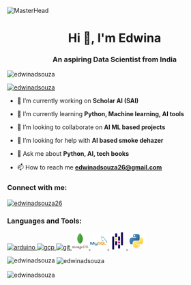![MasterHead](https://cdn.mindbowser.com/wp-content/uploads/2022/09/22101719/Data-Analytics-Trends-For-2023-Beyond-Banner.png)
<h1 align="center">Hi 👋, I'm Edwina</h1>
<h3 align="center">An aspiring Data Scientist from India</h3>

<p align="left"> <img src="https://komarev.com/ghpvc/?username=edwinadsouza&label=Profile%20views&color=0e75b6&style=flat" alt="edwinadsouza" /> </p>

<p align="left"> <a href="https://github.com/ryo-ma/github-profile-trophy"><img src="https://github-profile-trophy.vercel.app/?username=edwinadsouza" alt="edwinadsouza" /></a> </p>

- 🔭 I’m currently working on **Scholar AI (SAI)**

- 🌱 I’m currently learning **Python, Machine learning, AI tools**

- 👯 I’m looking to collaborate on **AI ML based projects**

- 🤝 I’m looking for help with **AI based smoke dehazer**

- 💬 Ask me about **Python, AI, tech books**

- 📫 How to reach me **edwinadsouza26@gmail.com**

<h3 align="left">Connect with me:</h3>
<p align="left">
<a href="https://linkedin.com/in/edwinadsouza26" target="blank"><img align="center" src="https://raw.githubusercontent.com/rahuldkjain/github-profile-readme-generator/master/src/images/icons/Social/linked-in-alt.svg" alt="edwinadsouza26" height="30" width="40" /></a>
</p>

<h3 align="left">Languages and Tools:</h3>
<p align="left"> <a href="https://www.arduino.cc/" target="_blank" rel="noreferrer"> <img src="https://cdn.worldvectorlogo.com/logos/arduino-1.svg" alt="arduino" width="40" height="40"/> </a> <a href="https://cloud.google.com" target="_blank" rel="noreferrer"> <img src="https://www.vectorlogo.zone/logos/google_cloud/google_cloud-icon.svg" alt="gcp" width="40" height="40"/> </a> <a href="https://git-scm.com/" target="_blank" rel="noreferrer"> <img src="https://www.vectorlogo.zone/logos/git-scm/git-scm-icon.svg" alt="git" width="40" height="40"/> </a> <a href="https://www.mongodb.com/" target="_blank" rel="noreferrer"> <img src="https://raw.githubusercontent.com/devicons/devicon/master/icons/mongodb/mongodb-original-wordmark.svg" alt="mongodb" width="40" height="40"/> </a> <a href="https://www.mysql.com/" target="_blank" rel="noreferrer"> <img src="https://raw.githubusercontent.com/devicons/devicon/master/icons/mysql/mysql-original-wordmark.svg" alt="mysql" width="40" height="40"/> </a> <a href="https://pandas.pydata.org/" target="_blank" rel="noreferrer"> <img src="https://raw.githubusercontent.com/devicons/devicon/2ae2a900d2f041da66e950e4d48052658d850630/icons/pandas/pandas-original.svg" alt="pandas" width="40" height="40"/> </a> <a href="https://www.python.org" target="_blank" rel="noreferrer"> <img src="https://raw.githubusercontent.com/devicons/devicon/master/icons/python/python-original.svg" alt="python" width="40" height="40"/> </a> </p>

<p><img align="left" src="https://github-readme-stats.vercel.app/api/top-langs?username=edwinadsouza&show_icons=true&locale=en&layout=compact" alt="edwinadsouza" /></p>

<p>&nbsp;<img align="center" src="https://github-readme-stats.vercel.app/api?username=edwinadsouza&show_icons=true&locale=en" alt="edwinadsouza" /></p>

<p><img align="center" src="https://github-readme-streak-stats.herokuapp.com/?user=edwinadsouza&" alt="edwinadsouza" /></p>

